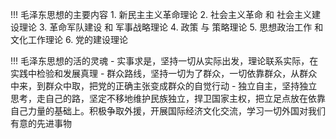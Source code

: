 
!!! 毛泽东思想的主要内容
	1. 新民主主义革命理论
	2. 社会主义革命 和 社会主义建设理论
	3. 革命军队建设 和 军事战略理论
	4. 政策 与 策略理论
	5. 思想政治工作 和 文化工作理论
	6. 党的建设理论


!!! 毛泽东思想的活的灵魂
	- 实事求是，坚持一切从实际出发，理论联系实际，在实践中检验和发展真理
	- 群众路线，坚持一切为了群众，一切依靠群众，从群众中来，到群众中取，把党的正确主张变成群众的自觉行动
	- 独立自主，坚持独立思考，走自己的路，坚定不移地维护民族独立，捍卫国家主权，把立足点放在依靠自己力量的基础上。积极争取外援，开展国际经济文化交流，学习一切外国对我们有意的先进事物


